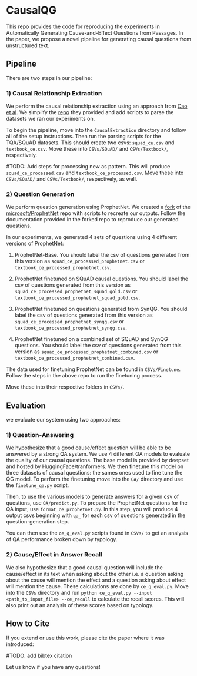 # CausalQG

This repo provides the code for reproducing the experiments in Automatically Generating Cause-and-Effect Questions from Passages. In the paper, we propose a novel pipeline for generating causal questions from unstructured text.

## Pipeline

There are two steps in our pipeline:

### 1) Causal Relationship Extraction

We perform the causal relationship extraction using an approach from [Cao et al](https://ieeexplore.ieee.org/document/7815074). We simplify the [repo](https://github.com/Angela7126/CE_extractor--Patterns_Based) they provided and add scripts to parse the datasets we ran our experiments on.

To begin the pipeline, move into the `CausalExtraction` directory and follow all of the setup instructions. Then run the parsing scripts for the TQA/SQuAD datasets. This should create two csvs: `squad_ce.csv` and `textbook_ce.csv`. Move these into `CSVs/SQuAD/` and `CSVs/Textbook/`, respectively.

#TODO: Add steps for processing new as pattern. This will produce `squad_ce_processed.csv` and `textbook_ce_processed.csv`. Move these into `CSVs/SQuAD/` and `CSVs/Textbook/`, respectively, as well.

### 2) Question Generation

We perform question generation using ProphetNet. We created a [fork](https://github.com/ManavR123/ProphetNet/tree/CausalQG) of the [microsoft/ProphetNet](https://github.com/microsoft/ProphetNet) repo with scripts to recreate our outputs. Follow the documentation provided in the forked repo to reproduce our generated questions.

In our experiments, we generated 4 sets of questions using 4 different versions of ProphetNet:

1) ProphetNet-Base. You should label the csv of questions generated from this version as `squad_ce_processed_prophetnet.csv` or `textbook_ce_processed_prophetnet.csv`.

2) ProphetNet finetuned on SQuAD causal questions. You should label the csv of questions generated from this version as `squad_ce_processed_prophetnet_squad_gold.csv` or `textbook_ce_processed_prophetnet_squad_gold.csv`.

3) ProphetNet finetuned on questions generated from SynQG. You should label the csv of questions generated from this version as `squad_ce_processed_prophetnet_synqg.csv` or `textbook_ce_processed_prophetnet_synqg.csv`.

4) ProphetNet finetuned on a combined set of SQuAD and SynQG questions. You should label the csv of questions generated from this version as `squad_ce_processed_prophetnet_combined.csv` or `textbook_ce_processed_prophetnet_combined.csv`.

The data used for finetuning ProphetNet can be found in `CSVs/Finetune`. Follow the steps in the above repo to run the finetuning process.

Move these into their respective folders in `CSVs/`.

## Evaluation

we evaluate our system using two approaches:

### 1) Question-Answering

We hypothesize that a good cause/effect question will be able to be answered by a strong QA system. We use 4 different QA models to evaluate the quality of our causal questions. The base model is provided by deepset and hosted by HuggingFace/tranformers. We then finetune this model on three datasets of causal questions: the sames ones used to fine tune the QG model. To perform the finetuning move into the `QA/` directory and use the `finetune_qa.py` script.

Then, to use the various models to generate answers for a given csv of questions, use `QA/predict.py`. To prepare the ProphetNet questions for the QA input, use `format_ce_prophetnet.py`. In this step, you will produce 4 output csvs beginning with `qa_` for each csv of questions generated in the question-generation step.

You can then use the `ce_q_eval.py` scripts found in `CSVs/` to get an analysis of QA performance broken down by typology.

### 2) Cause/Effect in Answer Recall

We also hypothesize that a good causal question will include the cause/effect in its text when asking about the other i.e. a question asking about the cause will mention the effect and a question asking about effect will mention the cause. These calculations are done by `ce_q_eval.py`. Move into the `CSVs` directory and run `python ce_q_eval.py --input <path_to_input_file> --ce_recall` to calculate the recall scores. This will also print out an analysis of these scores based on typology.

## How to Cite

If you extend or use this work, please cite the paper where it was introduced:

#TODO: add bibtex citation

Let us know if you have any questions!